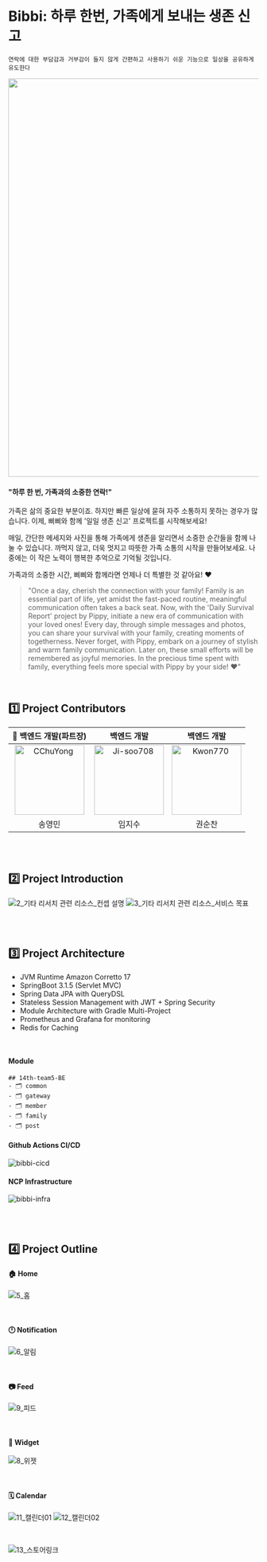 # Bibbi: 하루 한번, 가족에게 보내는 생존 신고

` 연락에 대한 부담감과 거부감이 들지 않게
간편하고 사용하기 쉬운 기능으로
일상을 공유하게 유도한다 `


<img src = "https://github.com/depromeet/14th-team5-BE/assets/69844138/6e9f141e-7f41-4f4f-b2dd-4ce040ef351d" width = "800" />

<br />


#### "하루 한 번, 가족과의 소중한 연락!"

가족은 삶의 중요한 부분이죠. 하지만 빠른 일상에 묻혀 자주 소통하지 못하는 경우가 많습니다. 이제, 삐삐와 함께 '일일 생존 신고' 프로젝트를 시작해보세요!

매일, 간단한 메세지와 사진을 통해 가족에게 생존을 알리면서 소중한 순간들을 함께 나눌 수 있습니다. 까먹지 않고, 더욱 멋지고 따뜻한 가족 소통의 시작을 만들어보세요. 나중에는 이 작은 노력이 행복한 추억으로 기억될 것입니다.

가족과의 소중한 시간, 삐삐와 함께라면 언제나 더 특별한 것 같아요! ❤️


> "Once a day, cherish the connection with your family!
Family is an essential part of life, yet amidst the fast-paced routine, meaningful communication often takes a back seat. Now, with the 'Daily Survival Report' project by Pippy, initiate a new era of communication with your loved ones!
Every day, through simple messages and photos, you can share your survival with your family, creating moments of togetherness. Never forget, with Pippy, embark on a journey of stylish and warm family communication. Later on, these small efforts will be remembered as joyful memories.
In the precious time spent with family, everything feels more special with Pippy by your side! ❤️"


<br />

## 1️⃣ Project Contributors
| 👑 백엔드 개발(파트장) | 백엔드 개발 | 백엔드 개발 |
|:--:|:--:|:--:|
| <a href="https://github.com/cchuyong"><img src="https://avatars.githubusercontent.com/u/67673493?v=4" width="140px;" alt="CChuYong"/> | <a href="https://github.com/Ji-soo708"><img src="https://avatars.githubusercontent.com/u/69844138?v=4" width="140px;" alt="Ji-soo708"/>  | <a href="https://github.com/Kwon770"><img src="https://avatars.githubusercontent.com/u/49567744?v=4" width="140px;" alt="Kwon770"/> |
| 송영민 | 임지수 | 권순찬 |

<br/><br/>

## 2️⃣ Project Introduction
![2_기타 리서치 관련 리소스_컨셉 설명](https://github.com/depromeet/14th-team5-BE/assets/69844138/15b4e672-7c0b-443f-8225-02f75977aea3)
![3_기타 리서치 관련 리소스_서비스 목표](https://github.com/depromeet/14th-team5-BE/assets/69844138/9e779894-8ce1-45ea-9630-e7137153179c)

<br/><br/>


## 3️⃣ Project Architecture

- JVM Runtime Amazon Corretto 17
- SpringBoot 3.1.5 (Servlet MVC)
- Spring Data JPA with QueryDSL
- Stateless Session Management with JWT + Spring Security
- Module Architecture with Gradle Multi-Project
- Prometheus and Grafana for monitoring
- Redis for Caching 
<br/>

#### Module
```
## 14th-team5-BE
- 🗂️ common
- 🗂️ gateway
- 🗂️ member
- 🗂️ family
- 🗂️ post

```

#### Github Actions CI/CD
![bibbi-cicd](https://github.com/depromeet/14th-team5-BE/assets/49567744/3e6241fb-64c6-4fa2-9b17-e5eeda12be04)
<br/>

#### NCP Infrastructure
![bibbi-infra](https://github.com/depromeet/14th-team5-BE/assets/49567744/4d99254b-02ba-4ceb-9d24-853881b1b282)

<br /><br />


## 4️⃣ Project Outline

#### 🏠 Home
![5_홈](https://github.com/depromeet/14th-team5-BE/assets/69844138/60d61db6-ddff-4798-997c-e2c2a3e2745a)

<br />

#### 🕛 Notification
![6_알림](https://github.com/depromeet/14th-team5-BE/assets/69844138/323588d0-c121-4e31-9ddb-f873ee562750)

<br />

#### 📷 Feed
![9_피드](https://github.com/depromeet/14th-team5-BE/assets/69844138/03ff3a85-1e6a-4111-b56f-228455a9481b)

<br />

#### 📱 Widget
![8_위젯](https://github.com/depromeet/14th-team5-BE/assets/69844138/a9b888ff-4a1a-4090-8839-1c338dfb2ec5)


<br />

#### 🗓️ Calendar
![11_캘린더01](https://github.com/depromeet/14th-team5-BE/assets/69844138/758d55c1-c3df-40ed-9a64-6b687471e1ef)
![12_캘린더02](https://github.com/depromeet/14th-team5-BE/assets/69844138/df03db42-f9cc-4443-98a2-2936be947003)

<br/>

![13_스토어링크](https://github.com/depromeet/14th-team5-BE/assets/69844138/bbb592ac-2d1a-48dc-9945-707464ddd95f)


